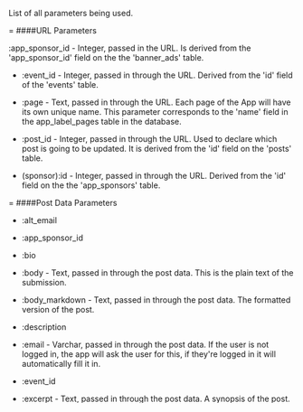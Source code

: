 List of all parameters being used.

=
####URL Parameters

:app_sponsor_id - Integer, passed in the URL. Is derived from the 'app_sponsor_id' field on the the 'banner_ads' table.

* :event_id - Integer, passed in through the URL. Derived from the 'id' field of the 'events' table.

* :page - Text, passed in through the URL. Each page of the App will have its own unique name. This parameter corresponds to the 'name' field in the app_label_pages table in the database.

* :post_id - Integer, passed in through the URL. Used to declare which post is going to be updated. It is derived from the 'id' field on the 'posts' table.

* (sponsor):id - Integer, passed in through the URL. Derived from the 'id' field on the the 'app_sponsors' table.

=
####Post Data Parameters

* :alt_email

* :app_sponsor_id

* :bio

* :body - Text, passed in through the post data. This is the plain text of the submission.

* :body_markdown - Text, passed in through the post data. The formatted version of the post.

* :description

* :email - Varchar, passed in through the post data. If the user is not logged in, the app will ask the user for this, if they're logged in it will automatically fill it in.

* :event_id

* :excerpt - Text, passed in through the post data. A synopsis of the post.

* :first_name

* :group_id

* :group_id - Integer, passed in through the post data. This is the 'id' of the group that the post will be associated with; derived from the 'id' field on the 'groups' table.

* :last_name

* :name

* :organization_name


* :photo

* :recipient_user_id

* :sender_user_id

* :thumbnail_teaser_photo - Varchar, passed in through the post data. The URL of a photo used to advertise the post

* :title - Text, passed in through the post data. The title of the post. Limited to 255 characters.

* :user_id